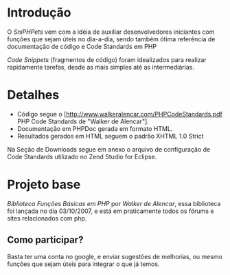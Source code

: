 # Introdução

O *SniPHPets* vem com a idéia de auxiliar desenvolvedores iniciantes com funções que sejam úteis no dia-a-dia, sendo também ótima referência de documentação de código e Code Standards em PHP

_Code Snippets_ (fragmentos de código) foram idealizados para realizar rapidamente tarefas, desde as mais simples até as intermediárias.


# Detalhes

* Código segue o [http://www.walkeralencar.com/PHPCodeStandards.pdf PHP Code Standards de "Walker de Alencar"].
* Documentação em PHPDoc gerada em formato HTML.
* Resultados gerados em HTML seguem o padrão XHTML 1.0 Strict

Na Seção de Downloads segue em anexo o arquivo de configuração de Code Standards utilizado no Zend Studio for Eclipse.

# Projeto base
_Biblioteca Funções Básicas em PHP_ por _Walker de Alencar_, essa biblioteca foi lançada no dia 03/10/2007, e está em praticamente todos os fórums e sites relacionados com php.

## Como participar?
Basta ter uma conta no google, e enviar sugestões de melhorias, ou mesmo funções que sejam úteis para integrar o que já temos.
